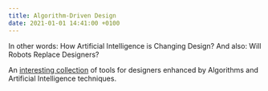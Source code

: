 ```yaml
---
title: Algorithm-Driven Design
date: 2021-01-01 14:41:00 +0100
---
```




In other words: How Artificial Intelligence is Changing Design? And also: Will Robots Replace Designers?

An [interesting collection](https://algorithms.design/) of tools for designers enhanced by Algorithms and Artificial Intelligence techniques.

